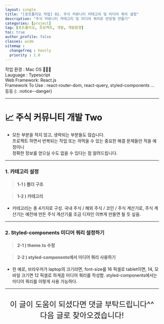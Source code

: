 ```yaml
---
layout: single
title: "[포트폴리오 작업] 02. 주식 커뮤니티 카테고리 및 미디어 쿼리 설정"
description: "주식 커뮤니티 카테고리 및 미디어 쿼리로 반응형 만들기"
categories: [project]
tag: [포트폴리오, 프로젝트, 개발, 개발환경]
toc: true
author_profile: false
classes: wide
sitemap :
  changefreq : hourly
  priority : 1.0
---
```


작업 환경 : Mac OS 🧑🏻‍💻<br>
Lauguage : Typescript<br>
Web Framework: React.js<br>
Framework To Use : react-router-dom, react-query, styled-components ... 등등
{: .notice--danger}

---

# 📈 주식 커뮤니티 개발 Two

- 모든 부분을 적지 않고, 생략되는 부분들도 많습니다.<br>
  프로젝트 하면서 반복되는 작업 또는 까먹을 수 있는 중요한 해결 문제들만 적을 예정이니<br>
  정확한 정보를 얻으실 수도 없을 수 있다는 점 알려드립니다.<br>

---

### 1. 카테고리 설정

> #### 1-1 ) 폴더 구조

<script src="https://gist.github.com/Nerd-Lee/1bbfd15dec005445e17c5d9d560345f7.js"></script>

> #### 1-2 ) 카테고리

- 카테고리는 총 4가지로 구성. 국내 주식 / 해외 주식 / 코인 / 주식 계산기로, 주식 계산기는 예전에 만든 주식 계산기를 조금 디자인 이쁘게 만들면 될 듯 싶음.

---

### 2. Styled-components 미디어 쿼리 설정하기

> #### 2-1 ) theme.ts 수정

<script src="https://gist.github.com/Nerd-Lee/1ed40238d9ee52cce109b7cc3d47a87b.js"></script>

> #### 2-2 ) styled-components에서 미디어 쿼리 사용하기

<script src="https://gist.github.com/Nerd-Lee/0bd619884d2f0f2c0ac153e043d90d0c.js"></script>

- 한 예로, 브라우저가 laptop의 크기라면, font-size를 16 픽셀로 tablet이면, 14, 모바일 크기면 12 픽셀로 하게끔 미디어 쿼리를 작성함.
  styled-components에서는 미디어 쿼리를 이렇게 사용 가능하다.

---

<br>

<div style="font-size:25px; text-align:center">
이 글이 도움이 되셨다면 댓글 부탁드립니다^^<br>
다음 글로 찾아오겠습니다!

</div>

